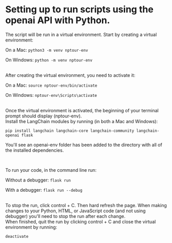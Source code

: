 # Setting up to run scripts using the openai API with Python.

The script will be run in a virtual environment. Start by creating a virtual environment:

On a Mac:
`python3 -m venv nptour-env`

On Windows:
`python -m venv nptour-env`

<br>
After creating the virtual environment, you need to activate it:

On a Mac:
`source nptour-env/bin/activate`

On Windows:
`nptour-env\Scripts\activate`

<br>
Once the virtual environment is activated, the beginning of your terminal prompt should display (nptour-env).

<br>
Install the LangChain modules by running (in both a Mac and Windows):

`pip install langchain langchain-core langchain-community langchain-openai flask` 

You'll see an openai-env folder has been added to the directory with all of the installed dependencies.

<br>

To run your code, in the command line run:

Without a debugger:
`flask run`

With a debugger:
`flask run --debug`

<br>
To stop the run, click control + C.
Then hard refresh the page. When making changes to your Python, HTML, or JavaScript code (and not using debugger) you'll need to stop the run after each change.

<br>
When finished, quit the run by clicking control + C and close the virtual environment by running: 

`deactivate`



